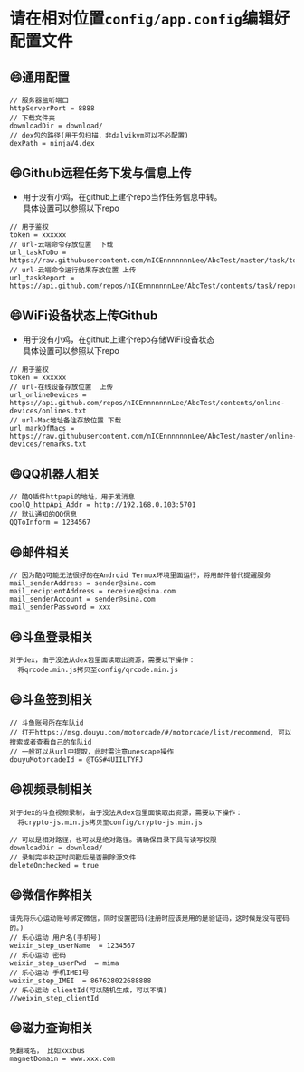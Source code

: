 ﻿
请在相对位置`config/app.config`编辑好配置文件
==============================

## :smile:通用配置  
```
// 服务器监听端口
httpServerPort = 8888
// 下载文件夹
downloadDir = download/
// dex包的路径(用于包扫描，非dalvikvm可以不必配置) 
dexPath = ninjaV4.dex
```

## :smile:Github远程任务下发与信息上传
+ 用于没有小鸡，在github上建个repo当作任务信息中转。  
具体设置可以参照以下repo
```
// 用于鉴权
token = xxxxxx
// url-云端命令存放位置  下载
url_taskToDo = https://raw.githubusercontent.com/nICEnnnnnnnLee/AbcTest/master/task/todo.txt
// url-云端命令运行结果存放位置 上传
url_taskReport = https://api.github.com/repos/nICEnnnnnnnLee/AbcTest/contents/task/report.txt
```

## :smile:WiFi设备状态上传Github
+ 用于没有小鸡，在github上建个repo存储WiFi设备状态  
具体设置可以参照以下repo
```
// 用于鉴权
token = xxxxxx
// url-在线设备存放位置  上传
url_onlineDevices = https://api.github.com/repos/nICEnnnnnnnLee/AbcTest/contents/online-devices/onlines.txt
// url-Mac地址备注存放位置 下载
url_markOfMacs = https://raw.githubusercontent.com/nICEnnnnnnnLee/AbcTest/master/online-devices/remarks.txt
```


## :smile:QQ机器人相关
```
// 酷Q插件httpapi的地址，用于发消息
coolQ_httpApi_Addr = http://192.168.0.103:5701
// 默认通知的QQ信息
QQToInform = 1234567
```

## :smile:邮件相关
```
// 因为酷Q可能无法很好的在Android Termux环境里面运行，将用邮件替代提醒服务
mail_senderAddress = sender@sina.com
mail_recipientAddress = receiver@sina.com
mail_senderAccount = sender@sina.com
mail_senderPassword = xxx
```

## :smile:斗鱼登录相关
```
对于dex，由于没法从dex包里面读取出资源，需要以下操作：
  将qrcode.min.js拷贝至config/qrcode.min.js
```

## :smile:斗鱼签到相关
```
// 斗鱼账号所在车队id
// 打开https://msg.douyu.com/motorcade/#/motorcade/list/recommend, 可以搜索或者查看自己的车队id
// 一般可以从url中提取，此时需注意unescape操作
douyuMotorcadeId = @TGS#4UIILTYFJ
```

## :smile:视频录制相关
```
对于dex的斗鱼视频录制，由于没法从dex包里面读取出资源，需要以下操作：
  将crypto-js.min.js拷贝至config/crypto-js.min.js

// 可以是相对路径，也可以是绝对路径。请确保目录下具有读写权限
downloadDir = download/
// 录制完毕校正时间戳后是否删除源文件
deleteOnchecked = true 
```

## :smile:微信作弊相关  
```
请先将乐心运动账号绑定微信，同时设置密码(注册时应该是用的是验证码，这时候是没有密码的。)
// 乐心运动 用户名(手机号)
weixin_step_userName  = 1234567
// 乐心运动 密码
weixin_step_userPwd  = mima
// 乐心运动 手机IMEI号
weixin_step_IMEI  = 867628022688888
// 乐心运动 clientId(可以随机生成，可以不填)
//weixin_step_clientId
```

## :smile:磁力查询相关  
```
免翻域名， 比如xxxbus
magnetDomain = www.xxx.com
```